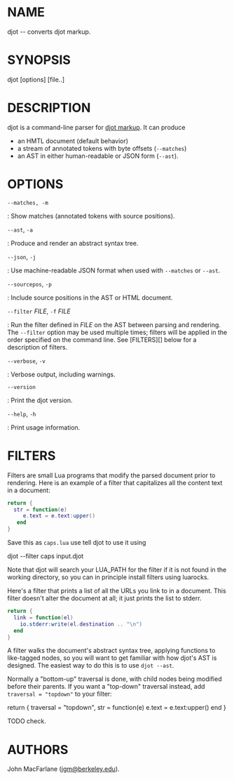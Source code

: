 # NAME

djot -- converts djot markup.

# SYNOPSIS

djot [options] [file..]

# DESCRIPTION

djot is a command-line parser for [djot markup](https://djot.net).
It can produce

- an HMTL document (default behavior)
- a stream of annotated tokens with byte offsets (`--matches`)
- an AST in either human-readable or JSON form (`--ast`).

# OPTIONS

`--matches, -m`

:   Show matches (annotated tokens with source positions).

`--ast`, `-a`

:   Produce and render an abstract syntax tree.

`--json`, `-j`

:   Use machine-readable JSON format when used with `--matches`
    or `--ast`.

`--sourcepos`, `-p`

:   Include source positions in the AST or HTML document.

`--filter` *FILE*, `-f` *FILE*

:   Run the filter defined in *FILE* on the AST between parsing
    and rendering. The `--filter` option may be used multiple
    times; filters will be applied in the order specified on the
    command line.  See [FILTERS][] below for a description of
    filters.

`--verbose`, `-v`

:   Verbose output, including warnings.

`--version`

:   Print the djot version.

`--help`, `-h`

:   Print usage information.

# FILTERS

Filters are small Lua programs that modify the parsed document
prior to rendering.  Here is an example of a filter that
capitalizes all the content text in a document:

```lua
return {
  str = function(e)
     e.text = e.text:upper()
   end
}
```

Save this as `caps.lua` use tell djot to use it using

   djot --filter caps input.djot

Note that djot will search your LUA_PATH for the filter if
it is not found in the working directory, so you can in
principle install filters using luarocks.

Here's a filter that prints a list of all the URLs you
link to in a document.  This filter doesn't alter the
document at all; it just prints the list to stderr.

```lua
return {
  link = function(el)
    io.stderr:write(el.destination .. "\n")
  end
}
```

A filter walks the document's abstract syntax tree, applying
functions to like-tagged nodes, so you will want to get familiar
with how djot's AST is designed. The easiest way to do this is
to use `djot --ast`.

Normally a "bottom-up" traversal is done, with child nodes being
modified before their parents.  If you want a "top-down"
traversal instead, add `traversal = "topdown"` to your filter:

return {
  traversal = "topdown",
  str = function(e)
     e.text = e.text:upper()
   end
}

TODO check.



# AUTHORS

John MacFarlane (<jgm@berkeley.edu>).

